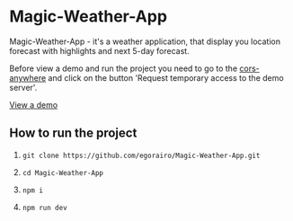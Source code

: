 # Magic-Weather-App

Magic-Weather-App - it's a weather application, that display you location forecast with highlights and next 5-day forecast.

Before view a demo and run the project you need to go to the [cors-anywhere](https://cors-anywhere.herokuapp.com/corsdemo) and click on the button 'Request temporary access to the demo server'.

[View a demo](https://magic-weather-app.netlify.app/)

## How to run the project

1. `git clone https://github.com/egorairo/Magic-Weather-App.git`

2. `cd Magic-Weather-App`

2. `npm i`

3. `npm run dev`

